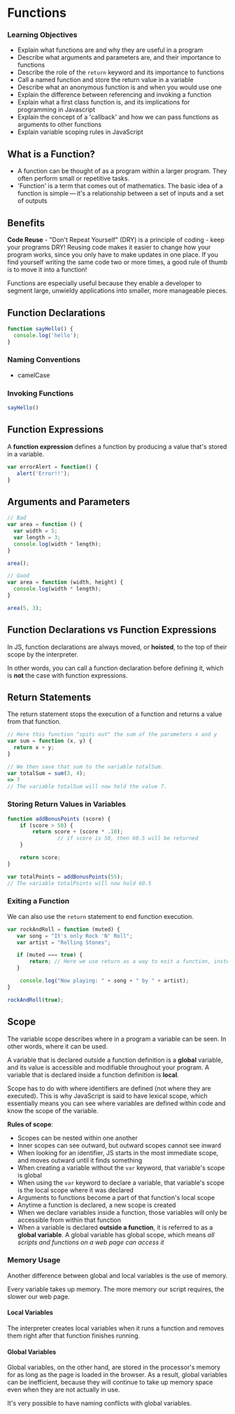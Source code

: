 # Functions

### Learning Objectives

- Explain what functions are and why they are useful in a program
- Describe what arguments and parameters are, and their importance to functions
- Describe the role of the `return` keyword and its importance to functions
- Call a named function and store the return value in a variable
- Describe what an anonymous function is and when you would use one
- Explain the difference between referencing and invoking a function
- Explain what a first class function is, and its implications for programming in Javascript
- Explain the concept of a 'callback' and how we can pass functions as arguments to other functions
- Explain variable scoping rules in JavaScript

## What is a Function? 

- A function can be thought of as a program within a larger program. They often perform small or repetitive tasks.
- 'Function' is a term that comes out of mathematics. The basic idea of a function is simple — it's a relationship between a set of inputs and a set of outputs

## Benefits

**Code Reuse** - "Don't Repeat Yourself" (DRY) is a principle of coding - keep your programs DRY! Reusing code makes it easier to change how your program works, since you only have to make updates in one place. If you find yourself writing the same code two or more times, a good rule of thumb is to move it into a function!

Functions are especially useful because they enable a developer to segment large, unwieldy applications into smaller, more manageable pieces.

## Function Declarations

```js
function sayHello() {
  console.log('hello');
}
```

### Naming Conventions

- camelCase

### Invoking Functions

```js
sayHello()
```

## Function Expressions 

A **function expression** defines a function by producing a value that's stored in a variable.

```js
var errorAlert = function() {
   alert('Error!!');
}
```

## Arguments and Parameters

```js
// Bad
var area = function () {
  var width = 5;
  var length = 3;
  console.log(width * length);
}

area();

// Good
var area = function (width, height) {
  console.log(width * length);
}

area(5, 3);
```

## Function Declarations vs Function Expressions

In JS, function declarations are always moved, or **hoisted**, to the top of their scope by the interpreter.

In other words, you can call a function declaration before defining it, which is **not** the case with function expressions.

## Return Statements

The return statement stops the execution of a function and returns a value from that function.

```js
// Here this function "spits out" the sum of the parameters x and y
var sum = function (x, y) {
  return x + y;
}

// We then save that sum to the variable totalSum.
var totalSum = sum(3, 4);
=> 7
// The variable totalSum will now hold the value 7.
```

### Storing Return Values in Variables

```js
function addBonusPoints (score) {
    if (score > 50) {
        return score + (score * .10);
                // if score is 50, then 60.5 will be returned
    }

    return score;
}

var totalPoints = addBonusPoints(55);
// The variable totalPoints will now hold 60.5
```

### Exiting a Function

We can also use the `return` statement to end function execution.

```js
var rockAndRoll = function (muted) {
   var song = "It's only Rock 'N' Roll";
   var artist = "Rolling Stones";

   if (muted === true) {
       return; // Here we use return as a way to exit a function, instead of returning any value
   }

    console.log("Now playing: " + song + " by " + artist);
}

rockAndRoll(true);
```

## Scope

The variable scope describes where in a program a variable can be seen. In other words, where it can be used.

A variable that is declared outside a function definition is a **global** variable, and its value is accessible and modifiable throughout your program. A variable that is declared inside a function definition is **local**.

Scope has to do with where identifiers are defined (not where they are executed). This is why JavaScript is said to have lexical scope, which essentially means you can see where variables are defined within code and know the scope of the variable.

**Rules of scope**: 

- Scopes can be nested within one another
- Inner scopes can see outward, but outward scopes cannot see inward
- When looking for an identifier, JS starts in the most immediate scope, and moves outward until it finds something
- When creating a variable without the `var` keyword, that variable's scope is global
- When using the `var` keyword to declare a variable, that variable's scope is the local scope where it was declared
- Arguments to functions become a part of that function's local scope
- Anytime a function is declared, a new scope is created
- When we declare variables inside a function, those variables will only be accessible from within that function
- When a variable is declared **outside a function**, it is referred to as a **global variable**. A global variable has global scope, which means *all scripts and functions on a web page can access it*

### Memory Usage

Another difference between global and local variables is the use of memory.

Every variable takes up memory. The more memory our script requires, the slower our web page.

#### Local Variables

The interpreter creates local variables when it runs a function and removes them right after that function finishes running.

#### Global Variables

Global variables, on the other hand, are stored in the processor's memory for as long as the page is loaded in the browser. As a result, global variables can be inefficient, because they will continue to take up memory space even when they are not actually in use.

It's very possible to have naming conflicts with global variables.
